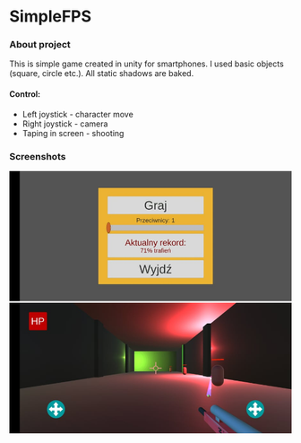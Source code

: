 # SimpleFPS
### About project
This is simple game created in unity for smartphones. I used basic objects (square, circle etc.). All static shadows are baked.



#### Control:
- Left joystick - character move
- Right joystick - camera
- Taping in screen - shooting

### Screenshots
![img1](img/img3.jpg)
![img2](img/img2.jpg)
